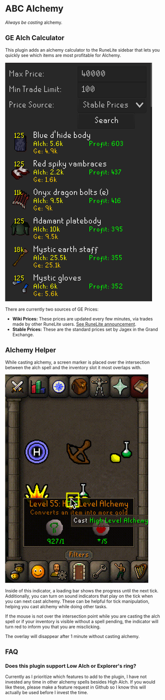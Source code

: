 # ABC Alchemy

*Always be casting* alchemy.

## GE Alch Calculator

This plugin adds an alchemy calculator to the RuneLite sidebar that lets you quickly see which items are most profitable for Alchemy. 

![Alch Calculator Screenshot](assets/alch_calculator.png)

There are currently two sources of GE Prices:

* **Wiki Prices:** These prices are updated every few minutes, via trades made by other RuneLite users. [See RuneLite announcement](https://runelite.net/blog/show/2021-03-08-Wiki-Ge-Partnership/).
* **Stable Prices:** These are the standard prices set by Jagex in the Grand Exchange.

## Alchemy Helper

While casting alchemy, a screen marker is placed over the intersection between the alch spell and the inventory slot it most overlaps with. 

![GIF of alchemy overlay](assets/alch.gif)


Inside of this indicator, a loading bar shows the progress until the next tick. Additionally, you can turn on sound indicators that play on the tick when you can next cast alchemy. These can be helpful for tick manipulation, helping you cast alchemy while doing other tasks.

If the mouse is not over the intersection point while you are casting the alch spell or if your inventory is visible without a spell pending, the indicator will turn red to inform you that you are misclicking.

The overlay will disappear after 1 minute without casting alchemy.

## FAQ

### Does this plugin support Low Alch or Explorer's ring?

Currently as I prioritize which features to add to the plugin, I have not invested any time in other alchemy spells besides High Alch. If you would like these, please make a feature request in Github so I know this will actually be used before I invest the time.